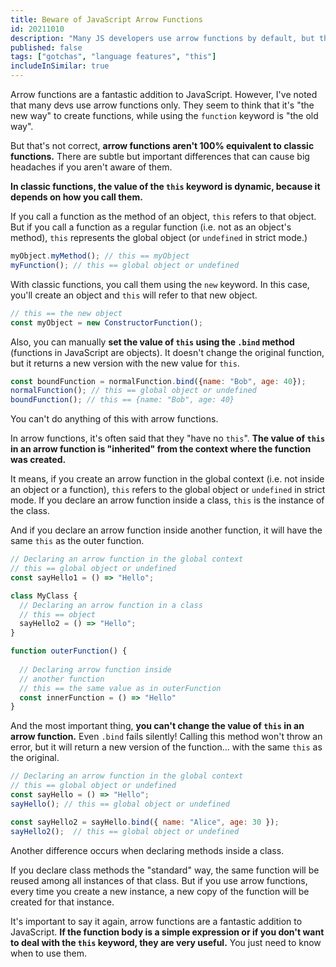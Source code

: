 ```yaml
---
title: Beware of JavaScript Arrow Functions
id: 20211010
description: "Many JS developers use arrow functions by default, but they aren't 100% equivalent to classic functions. Avoid bugs by learning the differences"
published: false
tags: ["gotchas", "language features", "this"]
includeInSimilar: true
---
```


Arrow functions are a fantastic addition to JavaScript. However, I've noted that many devs use arrow functions only. They seem to think that it's "the new way" to create functions, while using the `function` keyword is "the old way". 

But that's not correct, **arrow functions aren't 100% equivalent to classic functions.** There are subtle but important differences that can cause big headaches if you aren't aware of them.

**In classic functions, the value of the `this` keyword is dynamic, because it depends on how you call them.**

If you call a function as the method of an object, `this` refers to that object. But if you call a function as a regular function (i.e. not as an object's method), `this` represents the global object (or `undefined` in strict mode.)

```javascript
myObject.myMethod(); // this == myObject
myFunction(); // this == global object or undefined
```

With classic functions, you call them using the `new` keyword. In this case, you'll create an object and `this` will refer to that new object.
```javascript
// this == the new object
const myObject = new ConstructorFunction();
```
Also, you can manually **set the value of `this` using the `.bind` method** (functions in JavaScript are objects). It doesn't change the original function, but it returns a new version with the new value for `this`.

```javascript
const boundFunction = normalFunction.bind({name: "Bob", age: 40});
normalFunction(); // this == global object or undefined
boundFunction(); // this == {name: "Bob", age: 40}
```

You can't do anything of this with arrow functions.

In arrow functions, it's often said that they "have no `this`". **The value of `this` in an arrow function is "inherited" from the context where the function was created.**

It means, if you create an arrow function in the global context (i.e. not inside an object or a function), `this` refers to the global object or `undefined` in strict mode. If you declare an arrow function inside a class, `this` is the instance of the class.

And if you declare an arrow function inside another function, it will have the same `this` as the outer function.

```javascript
// Declaring an arrow function in the global context
// this == global object or undefined
const sayHello1 = () => "Hello";

class MyClass {
  // Declaring an arrow function in a class
  // this == object
  sayHello2 = () => "Hello";
}

function outerFunction() {
  
  // Declaring arrow function inside
  // another function
  // this == the same value as in outerFunction
  const innerFunction = () => "Hello"
}
```

And the most important thing, **you can't change the value of `this` in an arrow function.** Even `.bind` fails silently! Calling this method won't throw an error, but it will return a new version of the function... with the same `this` as the original.

```javascript
// Declaring an arrow function in the global context
// this == global object or undefined
const sayHello = () => "Hello";
sayHello(); // this == global object or undefined

const sayHello2 = sayHello.bind({ name: "Alice", age: 30 });
sayHello2();  // this == global object or undefined
```

Another difference occurs when declaring methods inside a class.

If you declare class methods the "standard" way, the same function will be reused among all instances of that class. But if you use arrow functions, every time you create a new instance, a new copy of the function will be created for that instance.

It's important to say it again, arrow functions are a fantastic addition to JavaScript. **If the function body is a simple expression or if you don't want to deal with the `this` keyword, they are very useful.** You just need to know when to use them.